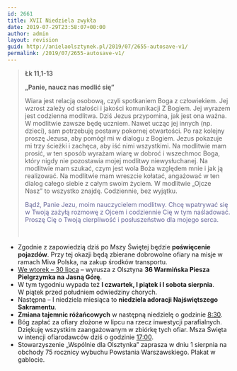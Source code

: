 ```yaml
---
id: 2661
title: XVII Niedziela zwykła
date: 2019-07-29T23:58:07+00:00
author: admin
layout: revision
guid: http://anielaolsztynek.pl/2019/07/2655-autosave-v1/
permalink: /2019/07/2655-autosave-v1/
---
```

> **Łk 11,1-13**
> 
> **&#8222;Panie, naucz nas modlić się&#8221;**
> 
> Wiara jest relacją osobową, czyli spotkaniem Boga z człowiekiem. Jej wzrost zależy od stałości i jakości komunikacji Z Bogiem. Jej wyrazem jest codzienna modlitwa. Dziś Jezus przypomina, jak jest ona ważna. W modlitwie zawsze będę uczniem. Nawet ucząc jej innych (np. dzieci), sam potrzebuję postawy pokornej otwartości. Po raz kolejny proszę Jezusa, aby pomógł mi w dialogu z Bogiem. Jezus pokazuje mi trzy ścieżki i zachęca, aby iść nimi wszystkimi. Na modlitwie mam prosić, w ten sposób wyrażam wiarę w dobroć i wszechmoc Boga, który nigdy nie pozostawia mojej modlitwy niewysłuchanej. Na modlitwie mam szukać, czym jest wola Boża względem mnie i jak ją realizować. Na modlitwie mam wreszcie kołatać, angażować w ten dialog całego siebie z całym swoim życiem. W modlitwie &#8222;Ojcze Nasz&#8221; to wszystko znajdę. Codziennie, bez wyjątku.
> 
> <span style="color: #666699;">Bądź, Panie Jezu, moim nauczycielem modlitwy. Chcę wpatrywać się w Twoją zażyłą rozmowę z Ojcem i codziennie Cię w tym naśladować. Proszę Cię o Twoją cierpliwość i posłuszeństwo dla mojego serca.</span>
> 
> &nbsp;

  * Zgodnie z zapowiedzią dziś po Mszy Świętej będzie **poświęcenie pojazdów**. Przy tej okazji będą zbierane dobrowolne ofiary na misje w ramach Miva Polska, na zakup środków transportu.
  * <span style="text-decoration: underline;">We wtorek &#8211; 30 lipca</span> &#8211; wyrusza z Olsztyna **36 Warmińska Piesza Pielgrzymka na Jasną Górę**.
  * W tym tygodniu wypada też **I czwartek, I piątek i I sobota sierpnia**. W piątek przed południem odwiedziny chorych.
  * Następna – I niedziela miesiąca to **niedziela adoracji Najświętszego Sakramentu**.
  * **Zmiana tajemnic różańcowych** w następną niedzielę o godzinie <span style="text-decoration: underline;">8:30</span>.
  * Bóg zapłać za ofiary złożone w lipcu na rzecz inwestycji parafialnych. Dziękuję wszystkim zaangażowanym w zbiórkę tych ofiar. Msza Święta w intencji ofiarodawców dziś o godzinie <span style="text-decoration: underline;">17:00</span>.
  * Stowarzyszenie &#8222;Wspólnie dla Olsztynka&#8221; zaprasza w dniu 1 sierpnia na obchody 75 rocznicy wybuchu Powstania Warszawskiego. Plakat w gablocie.